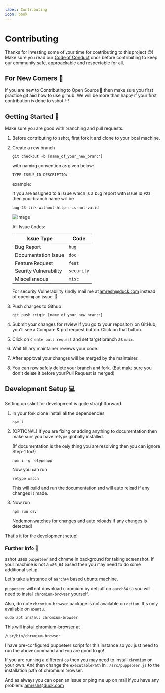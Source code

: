 ```yaml
---
label: Contributing
icon: book
---
```

# Contributing

Thanks for investing some of your time for contributing to this project :blush:! Make sure you read our [Code of Conduct](./CODE_OF_CONDUCT.md) once before contributing to keep our community safe, approachable and respectable for all.

## For New Comers 👋

If you are new to Contributing to Open Source :confetti_ball: then make sure you first practice git and how to use github. We will be more than happy if your first contribution is done to sshot :sparkles:!

## Getting Started 🚀

Make sure you are good with branching and pull requests.

1) Before contributing to sshot, first fork it and clone to your local machine.

2) Create a new branch 

   `git checkout -b [name_of_your_new_branch]`

   with naming convention as given below:

   `TYPE-ISSUE_ID-DESCRIPTION`

   example:
 
   If you are assigned to a issue which is a bug report with issue id `#23` then your branch name will be
 
   ```
   bug-23-link-without-http-s-is-not-valid
   ```
 
   ![image](https://user-images.githubusercontent.com/35039730/153134660-88425451-6d43-4fa9-ac49-2d5c24e23fd6.png)
 
   All Issue Codes:
 
   | Issue Type            | Code       |
   | --------------------- | ---------- |
   | Bug Report            | `bug`      |
   | Documentation Issue   | `doc`      |
   | Feature Request       | `feat`     |
   | Seurity Vulnerability | `security` |
   | Miscellaneous         | `misc`     |
 
   For security Vulnerability kindly mail me at [amresh@duck.com](mailto:amresh@duck.com) instead of opening an issue. 🤝

3) Push changes to Github
   ```
   git push origin [name_of_your_new_branch]
   ```

4) Submit your changes for review If you go to your repository on GitHub, you'll see a Compare & pull request button. Click on that button.

5) Click on `Create pull request` and set target branch as `main`.

6) Wait till any maintainer reviews your code.

7) After approval your changes will be merged by the maintainer.

8) You can now safely delete your branch and fork. (But make sure you don't delete it before your Pull Request is merged)

## Development Setup 💻

Setting up sshot for development is quite straightforward.

1) In your fork clone install all the dependencies
   
   ```
   npm i
   ```

2) (OPTIONAL) If you are fixing or adding anything to documentation then make sure you have retype globally installed. 

   (If documentation is the only thing you are resolving then you can ignore Step-1 too!)

   ```
   npm i -g retypeapp
   ```

   Now you can run 
   
   ```retype watch```

   This will build and run the documentation and will auto reload if any changes is made.

3) Now run
   
   ```
   npm run dev
   ```

   Nodemon watches for changes and auto reloads if any changes is detected!

That's it for the development setup!

### Further Info 🔧

sshot uses `puppeteer` and chrome in background for taking screenshot. If your machine is not a `x86_64` based then you may need to do some additional setup.

Let's take a instance of `aarch64` based ubuntu machine.

`puppeteer` will not download chromium by default on `aarch64` so you will need to install `chromium-browser` yourself.

Also, do note `chromium-browser` package is not available on `debian`. It's only available on `ubuntu`.

```
sudo apt install chromium-browser
```

This will install chromium-browser at

```
/usr/bin/chromium-browser
```

I have pre-configured puppeteer script for this instance so you just need to run the above command and you are good to go!

If you are running a different os then you may need to install `chromium` on your own. And then change the `executablePath` in `./src/puppeteer.js` to the installation path of chromium browser.

And as always you can open an issue or ping me up on mail if you have any problem: [amresh@duck.com](mailto:amresh@duck.com)

